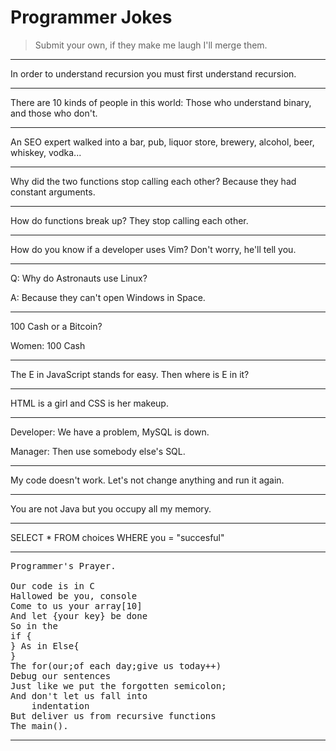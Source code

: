 # Programmer Jokes

> Submit your own, if they make me laugh I'll merge them.

---

In order to understand recursion you must first understand recursion.

---

There are 10 kinds of people in this world: Those who understand binary, and those who don't.

---

An SEO expert walked into a bar, pub, liquor store, brewery, alcohol, beer, whiskey, vodka...

---

Why did the two functions stop calling each other? Because they had constant arguments.

---

How do functions break up? They stop calling each other.

---

How do you know if a developer uses Vim? Don't worry, he'll tell you.

---

Q: Why do Astronauts use Linux?

A: Because they can't open Windows in Space.

---

100 Cash or a Bitcoin?

Women: 100 Cash

---

The E in JavaScript stands for easy. Then where is E in it?

---

HTML is a girl and CSS is her makeup.

---

Developer: We have a problem, MySQL is down.

Manager: Then use somebody else's SQL.

---

My code doesn't work. Let's not change anything and run it again.

---

You are not Java but you occupy all my memory.

---

SELECT * FROM choices WHERE you = "succesful"

---

<pre>
Programmer's Prayer.

Our code is in C
Hallowed be you, console
Come to us your array[10]
And let {your key} be done
So in the 
if {
} As in Else{
}
The for(our;of each day;give us today++)
Debug our sentences
Just like we put the forgotten semicolon;
And don't let us fall into
    indentation
But deliver us from recursive functions
The main().
</pre>

---
